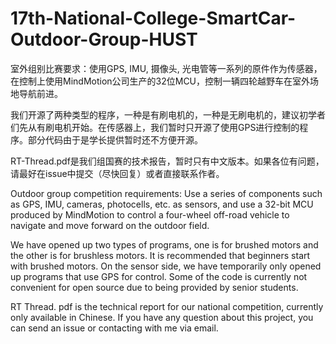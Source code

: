 # 17th-National-College-SmartCar-Outdoor-Group-HUST
室外组别比赛要求：使用GPS, IMU, 摄像头, 光电管等一系列的原件作为传感器，在控制上使用MindMotion公司生产的32位MCU，控制一辆四轮越野车在室外场地导航前进。

我们开源了两种类型的程序，一种是有刷电机的，一种是无刷电机的，建议初学者们先从有刷电机开始。在传感器上，我们暂时只开源了使用GPS进行控制的程序。部分代码由于是学长提供暂时还不方便开源。

RT-Thread.pdf是我们组国赛的技术报告，暂时只有中文版本。如果各位有问题，请最好在issue中提交（尽快回复）或者直接联系作者。

Outdoor group competition requirements: Use a series of components such as GPS, IMU, cameras, photocells, etc. as sensors, and use a 32-bit MCU produced by MindMotion to control a four-wheel off-road vehicle to navigate and move forward on the outdoor field.

We have opened up two types of programs, one is for brushed motors and the other is for brushless motors. It is recommended that beginners start with brushed motors. On the sensor side, we have temporarily only opened up programs that use GPS for control. Some of the code is currently not convenient for open source due to being provided by senior students.

RT Thread. pdf is the technical report for our national competition, currently only available in Chinese. If you have any question about this project, you can send an issue or contacting with me via email. 
